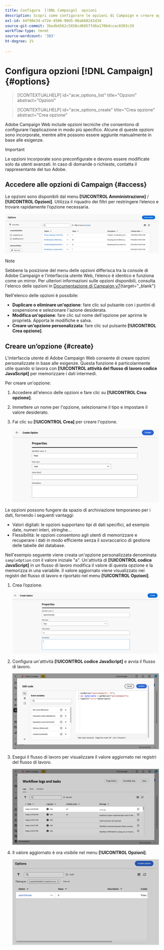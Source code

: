 ```yaml
---
title: Configura  [!DNL Campaign]  opzioni
description: Scopri come configurare le opzioni di Campaign e creare opzioni personalizzate.
exl-id: 44f90e34-e72e-4506-90d5-06ab68242d34
source-git-commit: 3bedb4562c5858cd6057fd8a17064ccac8303c39
workflow-type: tm+mt
source-wordcount: '383'
ht-degree: 1%

---
```


# Configura opzioni [!DNL Campaign] {#options}

>[!CONTEXTUALHELP]
>id="acw_options_list"
>title="Opzioni"
>abstract="Opzioni"

>[!CONTEXTUALHELP]
>id="acw_options_create"
>title="Crea opzione"
>abstract="Crea opzione"

Adobe Campaign Web include opzioni tecniche che consentono di configurare l’applicazione in modo più specifico. Alcune di queste opzioni sono incorporate, mentre altre possono essere aggiunte manualmente in base alle esigenze.

>[!IMPORTANT]
>
>Le opzioni incorporate sono preconfigurate e devono essere modificate solo da utenti avanzati. In caso di domande o richieste, contatta il rappresentante del tuo Adobe.

## Accedere alle opzioni di Campaign {#access}

Le opzioni sono disponibili dal menu **[!UICONTROL Amministrazione]** / **[!UICONTROL Opzioni]**. Utilizza il riquadro dei filtri per restringere l’elenco e trovare rapidamente l’opzione necessaria.

![](assets/options-list.png)

>[!NOTE]
>
>Sebbene la posizione del menu delle opzioni differisca tra la console di Adobe Campaign e l’interfaccia utente Web, l’elenco è identico e funziona come un mirror. Per ulteriori informazioni sulle opzioni disponibili, consulta l&#39;elenco delle opzioni in [Documentazione di Campaign v7](https://experienceleague.adobe.com/en/docs/campaign-classic/using/installing-campaign-classic/appendices/configuring-campaign-options){target="_blank"}

Nell&#39;elenco delle opzioni è possibile:

* **Duplicare o eliminare un&#39;opzione**: fare clic sul pulsante con i puntini di sospensione e selezionare l&#39;azione desiderata.
* **Modifica un&#39;opzione**: fare clic sul nome dell&#39;opzione per aprirne le proprietà. Apporta le modifiche e salva.
* **Creare un&#39;opzione personalizzata**: fare clic sul pulsante **[!UICONTROL Crea opzione]**.

## Creare un’opzione {#create}

L’interfaccia utente di Adobe Campaign Web consente di creare opzioni personalizzate in base alle esigenze. Questa funzione è particolarmente utile quando si lavora con **[!UICONTROL attività del flusso di lavoro codice JavaScript]** per memorizzare i dati intermedi.

Per creare un&#39;opzione:

1. Accedere all&#39;elenco delle opzioni e fare clic su **[!UICONTROL Crea opzione]**.
1. Immettere un nome per l&#39;opzione, selezionarne il tipo e impostare il valore desiderato.
1. Fai clic su **[!UICONTROL Crea]** per creare l&#39;opzione.

   ![](assets/options-create.png)

Le opzioni possono fungere da spazio di archiviazione temporaneo per i dati, fornendo i seguenti vantaggi:

* Valori digitati: le opzioni supportano tipi di dati specifici, ad esempio date, numeri interi, stringhe...
* Flessibilità: le opzioni consentono agli utenti di memorizzare e recuperare i dati in modo efficiente senza il sovraccarico di gestione delle tabelle del database.

Nell&#39;esempio seguente viene creata un&#39;opzione personalizzata denominata `sampleOption` con il valore iniziale &quot;a&quot;. Un&#39;attività di **[!UICONTROL codice JavaScript]** in un flusso di lavoro modifica il valore di questa opzione e la memorizza in una variabile. Il valore aggiornato viene visualizzato nei registri del flusso di lavoro e riportato nel menu **[!UICONTROL Opzioni]**.

1. Crea l’opzione.

   ![](assets/options-sample-create.png)

1. Configura un&#39;attività **[!UICONTROL codice JavaScript]** e avvia il flusso di lavoro.

   ![](assets/options-sample-javascript.png)

1. Esegui il flusso di lavoro per visualizzare il valore aggiornato nei registri del flusso di lavoro.

   ![](assets/options-sample-logs.png)

1. Il valore aggiornato è ora visibile nel menu **[!UICONTROL Opzioni]**.

   ![](assets/options-sample-updated.png)
